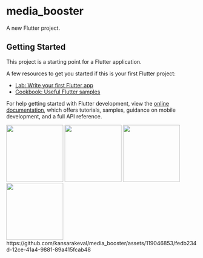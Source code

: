 # media_booster

A new Flutter project.

## Getting Started

This project is a starting point for a Flutter application.

A few resources to get you started if this is your first Flutter project:

- [Lab: Write your first Flutter app](https://docs.flutter.dev/get-started/codelab)
- [Cookbook: Useful Flutter samples](https://docs.flutter.dev/cookbook)

For help getting started with Flutter development, view the
[online documentation](https://docs.flutter.dev/), which offers tutorials,
samples, guidance on mobile development, and a full API reference.
<p>
  <img src="https://github.com/kansarakeval/media_booster/assets/119046853/37f3e347-4092-48cd-a983-cf451eb082f2" hight="500" width="150">
  <img src="https://github.com/kansarakeval/media_booster/assets/119046853/590a8e72-4fb9-4944-9792-9e84e683f2b4" hight="500" width="150">
  <img src="https://github.com/kansarakeval/media_booster/assets/119046853/8dfbd0e3-2c83-4de8-bc93-14a9256b7875" hight="500" width="150">
  <img src="https://github.com/kansarakeval/media_booster/assets/119046853/8ebfdf6d-12fb-45ae-b8e1-196ddec8975e" hight="500" width="150">
  https://github.com/kansarakeval/media_booster/assets/119046853/fedb234d-12ce-41a4-9881-89a415fcab48
</p>


